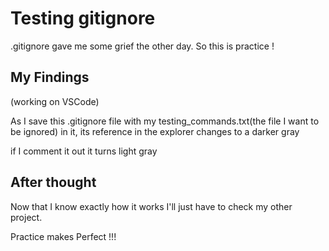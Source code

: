 # Testing gitignore

.gitignore gave me some grief the other day.
So this is practice !

## My Findings

(working on VSCode)

As I save this .gitignore file with my testing_commands.txt(the file I want to be ignored) in it,
its reference in the explorer changes to a darker gray

if I comment it out
it turns light gray

## After thought

Now that I know exactly how it works I'll just have to check my other project.

Practice makes Perfect !!!